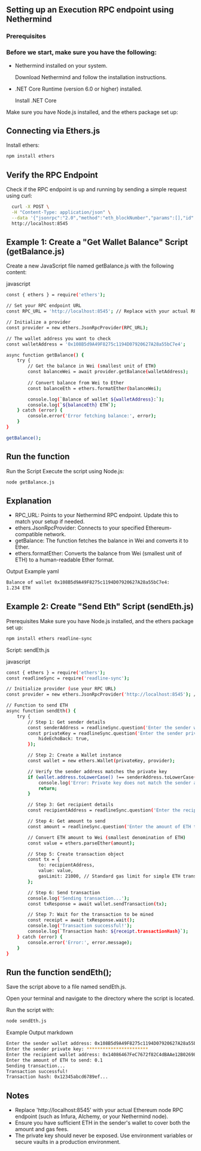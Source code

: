 ## Setting up an Execution RPC endpoint using Nethermind 

### Prerequisites
### Before we start, make sure you have the following:

- Nethermind installed on your system.

     Download Nethermind and follow the installation instructions.
- .NET Core Runtime (version 6.0 or higher) installed.

     Install .NET Core

Make sure you have Node.js installed, and the ethers package set up:

## Connecting via Ethers.js

Install ethers:
```bash
npm install ethers
```


  ## Verify the RPC Endpoint

  Check if the RPC endpoint is up and running by sending a simple request using curl:

```bash
  curl -X POST \
  -H "Content-Type: application/json" \
  --data '{"jsonrpc":"2.0","method":"eth_blockNumber","params":[],"id":1}' \
  http://localhost:8545
```


## Example 1: Create a "Get Wallet Balance" Script (getBalance.js)

Create a new JavaScript file named getBalance.js with the following content:

javascript

```bash
const { ethers } = require('ethers');

// Set your RPC endpoint URL
const RPC_URL = 'http://localhost:8545'; // Replace with your actual RPC URL if different

// Initialize a provider
const provider = new ethers.JsonRpcProvider(RPC_URL);

// The wallet address you want to check
const walletAddress = '0x108B5d9A49F8275c1194D07920627A28a55bC7e4';

async function getBalance() {
    try {
        // Get the balance in Wei (smallest unit of ETH)
        const balanceWei = await provider.getBalance(walletAddress);
        
        // Convert balance from Wei to Ether
        const balanceEth = ethers.formatEther(balanceWei);

        console.log(`Balance of wallet ${walletAddress}:`);
        console.log(`${balanceEth} ETH`);
    } catch (error) {
        console.error('Error fetching balance:', error);
    }
}

getBalance();
```

## Run the function

Run the Script
Execute the script using Node.js:

```bash
node getBalance.js
```

## Explanation
* RPC_URL: Points to your Nethermind RPC endpoint. Update this to match your setup if needed.
* ethers.JsonRpcProvider: Connects to your specified Ethereum-compatible network.
* getBalance: The function fetches the balance in Wei and converts it to Ether.
* ethers.formatEther: Converts the balance from Wei (smallest unit of ETH) to a human-readable Ether format.

Output Example
yaml
```bash
Balance of wallet 0x108B5d9A49F8275c1194D07920627A28a55bC7e4:
1.234 ETH
```

## Example 2: Create "Send Eth" Script (sendEth.js)
Prerequisites
Make sure you have Node.js installed, and the ethers package set up:

```bash
npm install ethers readline-sync
```


Script: sendEth.js

javascript

```bash
const { ethers } = require('ethers');
const readlineSync = require('readline-sync');

// Initialize provider (use your RPC URL)
const provider = new ethers.JsonRpcProvider('http://localhost:8545'); // Replace with your RPC endpoint

// Function to send ETH
async function sendEth() {
    try {
        // Step 1: Get sender details
        const senderAddress = readlineSync.question('Enter the sender wallet address: ');
        const privateKey = readlineSync.question('Enter the sender private key: ', {
            hideEchoBack: true,
        });

        // Step 2: Create a Wallet instance
        const wallet = new ethers.Wallet(privateKey, provider);

        // Verify the sender address matches the private key
        if (wallet.address.toLowerCase() !== senderAddress.toLowerCase()) {
            console.log('Error: Private key does not match the sender address.');
            return;
        }

        // Step 3: Get recipient details
        const recipientAddress = readlineSync.question('Enter the recipient wallet address: ');

        // Step 4: Get amount to send
        const amount = readlineSync.question('Enter the amount of ETH to send: ');

        // Convert ETH amount to Wei (smallest denomination of ETH)
        const value = ethers.parseEther(amount);

        // Step 5: Create transaction object
        const tx = {
            to: recipientAddress,
            value: value,
            gasLimit: 21000, // Standard gas limit for simple ETH transfer
        };

        // Step 6: Send transaction
        console.log('Sending transaction...');
        const txResponse = await wallet.sendTransaction(tx);

        // Step 7: Wait for the transaction to be mined
        const receipt = await txResponse.wait();
        console.log('Transaction successful!');
        console.log(`Transaction hash: ${receipt.transactionHash}`);
    } catch (error) {
        console.error('Error:', error.message);
    }
}
```

## Run the function sendEth();

Save the script above to a file named sendEth.js.

Open your terminal and navigate to the directory where the script is located.

Run the script with:

```bash
node sendEth.js
```

Example Output
markdown
```bash
Enter the sender wallet address: 0x108B5d9A49F8275c1194D07920627A28a55bC7e4
Enter the sender private key: ***********************
Enter the recipient wallet address: 0x14086467FeC7672f82C4dBAAe12B02698979E13c
Enter the amount of ETH to send: 0.1
Sending transaction...
Transaction successful!
Transaction hash: 0x12345abcd6789ef...
```

## Notes
* Replace 'http://localhost:8545' with your actual Ethereum node RPC endpoint (such as Infura, Alchemy, or your Nethermind node).
* Ensure you have sufficient ETH in the sender's wallet to cover both the amount and gas fees.
* The private key should never be exposed. Use environment variables or secure vaults in a production environment.
